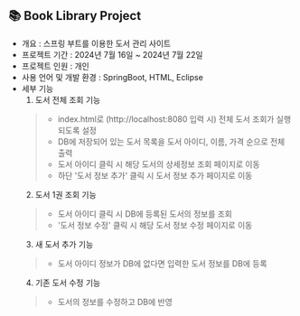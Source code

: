 ## 📚 Book Library Project
- 개요 : 스프링 부트를 이용한 도서 관리 사이트
- 프로젝트 기간 : 2024년 7월 16일 ~ 2024년 7월 22일
- 프로젝트 인원 : 개인
- 사용 언어 및 개발 환경 : SpringBoot, HTML, Eclipse
- 세부 기능
    1. 도서 전체 조회 기능
    > - index.html로 (http://localhost:8080 입력 시) 전체 도서 조회가 실행되도록 설정
    > - DB에 저장되어 있는 도서 목록을 도서 아이디, 이름, 가격 순으로 전체 출력
    > - 도서 아이디 클릭 시 해당 도서의 상세정보 조회 페이지로 이동
    > - 하단 '도서 정보 추가' 클릭 시 도서 정보 추가 페이지로 이동 <br>
    2. 도서 1권 조회 기능
    > - 도서 아이디 클릭 시 DB에 등록된 도서의 정보를 조회
    > - '도서 정보 수정' 클릭 시 해당 도서 정보 수정 페이지로 이동 <br>
    3. 새 도서 추가 기능
    > - 도서 아이디 정보가 DB에 없다면 입력한 도서 정보를 DB에 등록 <br>
    4. 기존 도서 수정 기능
    > - 도서의 정보를 수정하고 DB에 반영
